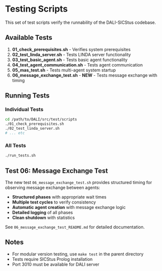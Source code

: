 # Testing Scripts

This set of test scripts verify the runnability of the DALI-SICStus codebase.

## Available Tests

1. **01_check_prerequisites.sh** - Verifies system prerequisites
2. **02_test_linda_server.sh** - Tests LINDA server functionality  
3. **03_test_basic_agent.sh** - Tests basic agent functionality
4. **04_test_agent_communication.sh** - Tests agent communication
5. **05_mas_test.sh** - Tests multi-agent system startup
6. **06_message_exchange_test.sh** - **NEW** - Tests message exchange with timing

## Running Tests

### Individual Tests

```bash
cd /path/to/DALI/src/test/scripts
./01_check_prerequisites.sh
./02_test_linda_server.sh
# ... etc
```

### All Tests

```bash
./run_tests.sh
```

## Test 06: Message Exchange Test

The new test `06_message_exchange_test.sh` provides structured timing for observing message exchange between agents:

- **Structured phases** with appropriate wait times
- **Multiple test cycles** to verify consistency  
- **Automatic agent creation** with message exchange logic
- **Detailed logging** of all phases
- **Clean shutdown** with statistics

See `06_message_exchange_test_README.md` for detailed documentation.

## Notes

- For modular version testing, use `make test` in the parent directory
- Tests require SICStus Prolog installation
- Port 3010 must be available for DALI server
